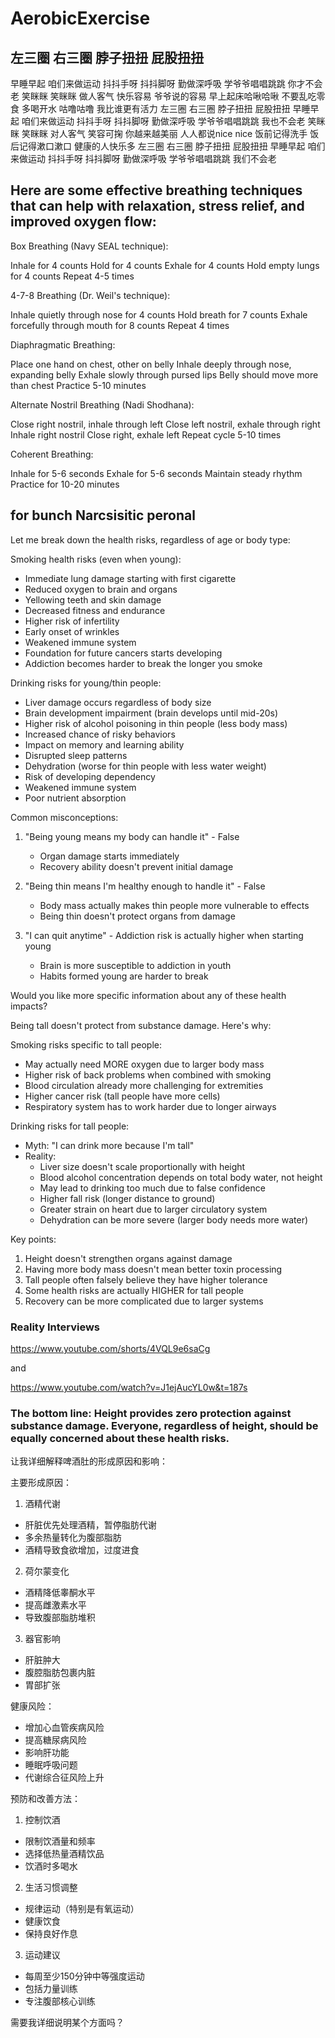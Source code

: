# AerobicExercise

##  左三圈 右三圈 脖子扭扭 屁股扭扭 
早睡早起 咱们来做运动 
抖抖手呀 抖抖脚呀 勤做深呼吸 
学爷爷唱唱跳跳 你才不会老 
笑眯眯 笑眯眯 做人客气 快乐容易 
爷爷说的容易 早上起床哈啾哈啾 
不要乱吃零食 多喝开水 咕噜咕噜 
我比谁更有活力 
左三圈 右三圈 脖子扭扭 屁股扭扭 
早睡早起 咱们来做运动 
抖抖手呀 抖抖脚呀 勤做深呼吸 
学爷爷唱唱跳跳 我也不会老 
笑眯眯 笑眯眯 对人客气 笑容可掬 
你越来越美丽 人人都说nice nice 
饭前记得洗手 饭后记得漱口漱口 
健康的人快乐多 
左三圈 右三圈 脖子扭扭 屁股扭扭 
早睡早起 咱们来做运动 
抖抖手呀 抖抖脚呀 勤做深呼吸 
学爷爷唱唱跳跳 我们不会老 

## Here are some effective breathing techniques that can help with relaxation, stress relief, and improved oxygen flow:

Box Breathing (Navy SEAL technique):


Inhale for 4 counts
Hold for 4 counts
Exhale for 4 counts
Hold empty lungs for 4 counts
Repeat 4-5 times


4-7-8 Breathing (Dr. Weil's technique):


Inhale quietly through nose for 4 counts
Hold breath for 7 counts
Exhale forcefully through mouth for 8 counts
Repeat 4 times


Diaphragmatic Breathing:


Place one hand on chest, other on belly
Inhale deeply through nose, expanding belly
Exhale slowly through pursed lips
Belly should move more than chest
Practice 5-10 minutes


Alternate Nostril Breathing (Nadi Shodhana):


Close right nostril, inhale through left
Close left nostril, exhale through right
Inhale right nostril
Close right, exhale left
Repeat cycle 5-10 times


Coherent Breathing:


Inhale for 5-6 seconds
Exhale for 5-6 seconds
Maintain steady rhythm
Practice for 10-20 minutes


## for bunch Narcsisitic peronal

Let me break down the health risks, regardless of age or body type:

Smoking health risks (even when young):
- Immediate lung damage starting with first cigarette
- Reduced oxygen to brain and organs
- Yellowing teeth and skin damage
- Decreased fitness and endurance
- Higher risk of infertility
- Early onset of wrinkles
- Weakened immune system
- Foundation for future cancers starts developing
- Addiction becomes harder to break the longer you smoke

Drinking risks for young/thin people:
- Liver damage occurs regardless of body size
- Brain development impairment (brain develops until mid-20s)
- Higher risk of alcohol poisoning in thin people (less body mass)
- Increased chance of risky behaviors
- Impact on memory and learning ability
- Disrupted sleep patterns
- Dehydration (worse for thin people with less water weight)
- Risk of developing dependency
- Weakened immune system
- Poor nutrient absorption

Common misconceptions:
1. "Being young means my body can handle it" - False
   - Organ damage starts immediately
   - Recovery ability doesn't prevent initial damage

2. "Being thin means I'm healthy enough to handle it" - False
   - Body mass actually makes thin people more vulnerable to effects
   - Being thin doesn't protect organs from damage

3. "I can quit anytime" - Addiction risk is actually higher when starting young
   - Brain is more susceptible to addiction in youth
   - Habits formed young are harder to break

Would you like more specific information about any of these health impacts?

Being tall doesn't protect from substance damage. Here's why:

Smoking risks specific to tall people:
- May actually need MORE oxygen due to larger body mass
- Higher risk of back problems when combined with smoking
- Blood circulation already more challenging for extremities
- Higher cancer risk (tall people have more cells)
- Respiratory system has to work harder due to longer airways

Drinking risks for tall people:
- Myth: "I can drink more because I'm tall"
- Reality:
  - Liver size doesn't scale proportionally with height
  - Blood alcohol concentration depends on total body water, not height
  - May lead to drinking too much due to false confidence
  - Higher fall risk (longer distance to ground)
  - Greater strain on heart due to larger circulatory system
  - Dehydration can be more severe (larger body needs more water)

Key points:
1. Height doesn't strengthen organs against damage
2. Having more body mass doesn't mean better toxin processing
3. Tall people often falsely believe they have higher tolerance
4. Some health risks are actually HIGHER for tall people
5. Recovery can be more complicated due to larger systems


### Reality Interviews
<https://www.youtube.com/shorts/4VQL9e6saCg>

and

<https://www.youtube.com/watch?v=J1ejAucYL0w&t=187s>


### The bottom line: Height provides zero protection against substance damage. Everyone, regardless of height, should be equally concerned about these health risks.

让我详细解释啤酒肚的形成原因和影响：

主要形成原因：
1. 酒精代谢
- 肝脏优先处理酒精，暂停脂肪代谢
- 多余热量转化为腹部脂肪
- 酒精导致食欲增加，过度进食

2. 荷尔蒙变化
- 酒精降低睾酮水平
- 提高雌激素水平
- 导致腹部脂肪堆积

3. 器官影响
- 肝脏肿大
- 腹腔脂肪包裹内脏
- 胃部扩张

健康风险：
- 增加心血管疾病风险
- 提高糖尿病风险
- 影响肝功能
- 睡眠呼吸问题
- 代谢综合征风险上升

预防和改善方法：
1. 控制饮酒
- 限制饮酒量和频率
- 选择低热量酒精饮品
- 饮酒时多喝水

2. 生活习惯调整
- 规律运动（特别是有氧运动）
- 健康饮食
- 保持良好作息

3. 运动建议
- 每周至少150分钟中等强度运动
- 包括力量训练
- 专注腹部核心训练

需要我详细说明某个方面吗？
